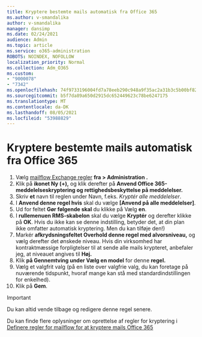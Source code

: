 ```yaml
---
title: Kryptere bestemte mails automatisk fra Office 365
ms.author: v-smandalika
author: v-smandalika
manager: dansimp
ms.date: 02/24/2021
audience: Admin
ms.topic: article
ms.service: o365-administration
ROBOTS: NOINDEX, NOFOLLOW
localization_priority: Normal
ms.collection: Adm_O365
ms.custom:
- "9000078"
- "7342"
ms.openlocfilehash: 74f9733196004fd7a78eeb290c948a9f35ac2a31b3c5b00bf82e44081aac8637
ms.sourcegitcommit: b5f7da89a650d2915dc652449623c78be6247175
ms.translationtype: MT
ms.contentlocale: da-DK
ms.lasthandoff: 08/05/2021
ms.locfileid: "53988829"
---
```

# <a name="automatically-encrypt-certain-email-messages-from-office-365"></a>Kryptere bestemte mails automatisk fra Office 365

1. Vælg [mailflow Exchange regler](https://outlook.office365.com/ecp/) **fra > Administration .** 
2. Klik på **ikonet Ny (+),** og klik derefter på **Anvend Office 365-meddelelseskryptering og rettighedsbeskyttelse på meddelelser.**
3. Skriv **et** navn til reglen under Navn, f.eks. *Kryptér alle meddelelser*.
4. I **Anvend denne regel hvis** skal du vælge **[Anvend på alle meddelelser]**. 
5. Ud for feltet **Gør følgende skal** du klikke på Vælg **en**. 
6. I **rullemenuen RMS-skabelon** skal du vælge **Kryptér** og derefter klikke på **OK**. Hvis du ikke kan se denne indstilling, betyder det, at din plan ikke omfatter automatisk kryptering. Men du kan tilføje den!)
7. Markér **afkrydsningsfeltet Overhold denne regel med alvorsniveau,** og vælg derefter det ønskede niveau. Hvis din virksomhed har kontraktmæssige forpligtelser til at sende alle mails krypteret, anbefaler jeg, at niveauet angives til **Høj.**
8. Klik **på Gennemtving under Vælg en model** for denne **regel.** 
9. Vælg et valgfrit valg (på en liste over valgfrie valg, du kan foretage på nuværende tidspunkt, hvoraf mange kan stå med standardindstillingen for enkelhed).
10. Klik på **Gem**.

> [!IMPORTANT]
> Du kan altid vende tilbage og redigere denne regel senere.

Du kan finde flere oplysninger om oprettelse af regler for kryptering i [Definere regler for mailflow for at kryptere mails Office 365](https://docs.microsoft.com/microsoft-365/compliance/define-mail-flow-rules-to-encrypt-email)

